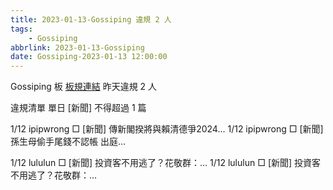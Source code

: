 ```yaml
---
title: 2023-01-13-Gossiping 違規 2 人
tags:
    - Gossiping
abbrlink: 2023-01-13-Gossiping
date: Gossiping-2023-01-13 12:00:00
---
```

Gossiping 板 [板規連結](https://www.ptt.cc/bbs/Gossiping/M.1637425085.A.07D.html)
昨天違規 2 人
<!-- more -->

違規清單
單日 [新聞] 不得超過 1 篇

1/12 ipipwrong □ [新聞] 傳新閣揆將與賴清德爭2024…
1/12 ipipwrong □ [新聞]孫生母偷手尾錢不認帳 出庭…

1/12 lululun □ [新聞] 投資客不用逃了？花敬群：…
1/12 lululun □ [新聞] 投資客不用逃了？花敬群：…